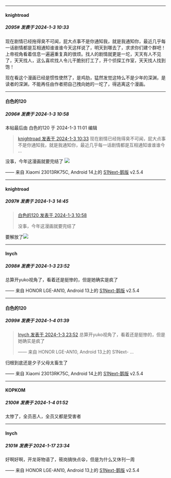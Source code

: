 
*****

####  knightroad  
##### 2095#       发表于 2024-1-3 10:33

现在剧情已经拖得臭不可闻，屁大点事不是你通知我，就是我通知你，最近几乎每一话剧情都是互相通知谁谁谁今天这样说了，明天到哪去了，求求你们建个群吧！上帝视角看着信息一遍遍重复真的很烦。找人的剧情就更是一坨，天天有人不见了，天天找人，这么喜欢找人令儿干脆别打工了，开个侦探工作室，天天找人找到饱！

现在看这个漫画已经是惯性使然了，是鸡肋，猛然发觉这特么不是少年的深渊，是读者的深渊，不能再任由作者把自己拽向她的一坨了，得逃离这个漫画。


*****

####  白色的120  
##### 2096#       发表于 2024-1-3 10:58

 本帖最后由 白色的120 于 2024-1-3 11:01 编辑 
<blockquote><a href="httphttps://bbs.saraba1st.com/2b/forum.php?mod=redirect&amp;goto=findpost&amp;pid=63519776&amp;ptid=1916007" target="_blank">knightroad 发表于 2024-1-3 10:33</a>
现在剧情已经拖得臭不可闻，屁大点事不是你通知我，就是我通知你，最近几乎每一话剧情都是互相通知谁谁谁今 ...</blockquote>
没事，今年这漫画就要完结了
<img src="https://p.sda1.dev/15/370566b1196931e60ed8739b3e3d668b/CMP_20240103110050772.jpg" referrerpolicy="no-referrer">

—— 来自 Xiaomi 23013RK75C, Android 14上的 [S1Next-鹅版](https://github.com/ykrank/S1-Next/releases) v2.5.4


*****

####  knightroad  
##### 2097#       发表于 2024-1-3 14:45

<blockquote><a href="httphttps://bbs.saraba1st.com/2b/forum.php?mod=redirect&amp;goto=findpost&amp;pid=63520084&amp;ptid=1916007" target="_blank">白色的120 发表于 2024-1-3 10:58</a>

没事，今年这漫画就要完结了</blockquote>
要解放了<img src="https://static.saraba1st.com/image/smiley/face2017/138.png" referrerpolicy="no-referrer">


*****

####  lnych  
##### 2098#       发表于 2024-1-3 23:52

总算开yuko视角了，看着还是挺惨的，但是她确实是疯了

—— 来自 HONOR LGE-AN10, Android 13上的 [S1Next-鹅版](https://github.com/ykrank/S1-Next/releases) v2.5.4


*****

####  白色的120  
##### 2099#       发表于 2024-1-4 01:39

<blockquote><a href="httphttps://bbs.saraba1st.com/2b/forum.php?mod=redirect&amp;goto=findpost&amp;pid=63528804&amp;ptid=1916007" target="_blank">lnych 发表于 2024-1-3 23:52</a>
总算开yuko视角了，看着还是挺惨的，但是她确实是疯了

—— 来自 HONOR LGE-AN10, Android 13上的 S1Next- ...</blockquote>
归根到底还是夕子父母太畜生了

—— 来自 Xiaomi 23013RK75C, Android 14上的 [S1Next-鹅版](https://github.com/ykrank/S1-Next/releases) v2.5.4


*****

####  KOPKOM  
##### 2100#       发表于 2024-1-4 01:52

太惨了，全员恶人，全员又都是受害者

*****

####  lnych  
##### 2101#       发表于 2024-1-17 23:34

好啊好啊，开龙哥物语了，筱岗搞快点😫，但是为什么又休刊一周

—— 来自 HONOR LGE-AN10, Android 13上的 [S1Next-鹅版](https://github.com/ykrank/S1-Next/releases) v2.5.4


